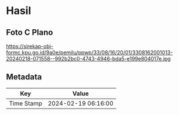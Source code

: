 # Hasil

## Foto C Plano

https://sirekap-obj-formc.kpu.go.id/9a0e/pemilu/ppwp/33/08/16/20/01/3308162001013-20240218-071558--992b2bc0-4743-4946-bda5-e199e804017e.jpg


## Metadata

| Key        | Value               |
| ---------- | ------------------- |
| Time Stamp | 2024-02-19 06:16:00 |



